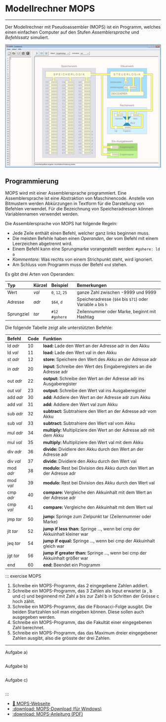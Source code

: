 # Modellrechner MOPS
---

Der Modellrechner mit Pseudoassembler (MOPS) ist ein Programm, welches einen einfachen Computer auf den Stufen *Assemblersprache* und *Befehlssatz* simuliert.

![Der Modellrechner mit Pseudoassembler (MOPS)](./mops.png)

## Programmierung

MOPS wird mit einer Assemblersprache programmiert. Eine Assemblersprache ist eine Abstraktion von Maschinencode. Anstelle von Bitmustern werden Abkürzungen in Textform für die Darstellung von Befehlen verwendet. Für die Bezeichnung von Speicheradressen können Variablennamen verwendet werden.

Die Assemblersprache von MOPS hat folgende Regeln:

- Jede Zeile enthält einen Befehl, welcher ganz links beginnen muss.
- Die meisten Befehle haben einen *Operanden*, der vom Befehl mit einem Leerzeichen abgetrennt wird.
- Einem Befehl kann eine Sprungmarke vorangestellt werden: `#gohere: ld a`
- *Kommentare:* Was rechts von einem Strichpunkt steht, wird ignoriert.
- Am Schluss vom Programm muss der Befehl `end` stehen.

Es gibt drei Arten von Operanden:

| Typ        | Kürzel | Beispiel        | Bemerkungen                                                 |
|:---------- |:------ |:--------------- |:----------------------------------------------------------- |
| Wert       | *val*  | `0`, `12`, `25` | ganze Zahl zwischen -9999 und 9999                          |
| Adresse    | *adr*  | `$64`, `d`      | Speicheradresse (`$64` bis `$71`) oder Variable `a` bis `h` |
| Sprungziel | *tar*  | `#12` `#gohere` | Zeilennummer oder Marke, beginnt mit Hashtag                |

Die folgende Tabelle zeigt alle unterstützten Befehle:

| Befehl    | Code | Funktion                                                                      |
|:--------- |:---- |:----------------------------------------------------------------------------- |
| ld *adr*  | 10   | **load:** Lade den Wert an der Adresse adr in den Akku                        |
| ld *val*  | 11   | **load:** Lade den Wert val in den Akku                                       |
| st *adr*  | 12   | **store:** Speichere den Wert des Akku an der Adresse adr                     |
| in *adr*  | 20   | **input:** Schreibe den Wert des Eingaberegisters an die Adresse adr          |
| out *adr* | 22   | **output:** Schreibe den Wert an der Adresse adr ins Ausgaberegister          |
| out *val* | 23   | **output:** Schreibe den Wert val ins Ausgaberegister                         |
| add *adr* | 30   | **add:** Addiere den Wert an der Adresse adr zum Akku                         |
| add *val* | 31   | **add:** Addiere den Wert val zum Akku                                        |
| sub *adr* | 32   | **subtract:** Subtrahiere den Wert an der Adresse adr vom Akku                |
| sub *val* | 33   | **subtract:** Subtrahiere den Wert val vom Akku                               |
| mul *adr* | 34   | **multiply:** Multipliziere den Wert an der Adresse adr mit dem Akku          |
| mul *val* | 35   | **multiply:** Multipliziere den Wert val mit dem Akku                         |
| div *adr* | 36   | **divide:** Dividiere den Akku durch den Wert an der Adresse adr              |
| div *val* | 37   | **divide:** Dividiere den Akku durch den Wert val                             |
| mod *adr* | 38   | **modulo:** Rest bei Division des Akku durch den Wert an der Adresse adr      |
| mod *val* | 39   | **modulo:** Rest bei Division des Akku durch den Wert val                     |
| cmp *adr* | 40   | **compare:** Vergleiche den Akkuinhalt mit dem Wert an der Adresse adr        |
| cmp *val* | 41   | **compare:** Vergleiche den Akkuinhalt mit dem Wert val                       |
| jmp *tar* | 50   | **jump:** Springe zum Zielpunkt tar (Zeilennummer oder Marke)                 |
| jlt *tar* | 52   | **jump if less than:** Springe ..., wenn bei cmp der Akkuinhalt kleiner war   |
| jeq *tar* | 54   | **jump if equal:** Springe ..., wenn bei cmp der Akkuinhalt gleich war        |
| jgt *tar* | 56   | **jump if greater than:** Springe ..., wenn bei cmp der Akkuinhalt größer war |
| end       | 60   | **end:** Beendet ein Programm                                                 |

::: exercise MOPS

1. Schreibe ein MOPS-Programm, das 2 eingegebene Zahlen addiert.
2. Schreibe ein MOPS-Programm, das 3 Zahlen als Input erwartet (a , b und c) und beginnend mit Zahl a bis zur Zahl b in Schritten der Grösse c hoch zählt.
3. Schreibe ein MOPS-Programm, das die Fibonacci-Folge ausgibt. Die beiden Startzahlen soll man eingeben können. Diese sollen auch ausgegeben werden.
4. Schreibe ein MOPS-Programm, das die Fakultät einer eingegebenen Zahl berechnet.
5. Schreibe ein MOPS-Programm, das das Maximum dreier eingegebener Zahlen ausgibt, also die grösste der drei Zahlen.
***

Aufgabe a)

``` text solutions/mops-a.ass
```

Aufgabe b)

``` text solutions/mops-b.ass
```

Aufgabe c)

``` text solutions/mops-c.ass
```

:::

* [:link: MOPS-Webseite](http://www.viktorianer.de/info/mops.html)
* [:download: MOPS-Download (für Windows)](http://www.viktorianer.de/info/material/mops_100_setup.exe)
* [:download: MOPS-Anleitung (PDF)](http://www.viktorianer.de/info/material/mops-1.01.pdf)
